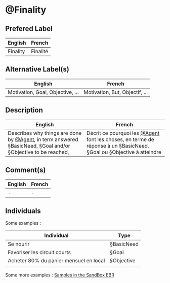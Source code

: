 @Finality
==

Prefered Label
-
<table>
    <thead>
        <tr>
            <th>English</th>
            <th>French</th>
        </tr>
    </thead>
    <tbody>
        <tr>
            <td>Finality</td>
            <td>Finalité</td>
        </tr>
    </tbody>
</table>

Alternative Label(s)
-
<table>
    <thead>
        <tr>
            <th>English</th>
            <th>French</th>
        </tr>
    </thead>
    <tbody>
        <tr>
            <td>Motivation, Goal, Objective, ...</td>
            <td>Motivation, But, Objectif, ...</td>
        </tr>
    </tbody>
</table>

Description
-
<table>
    <thead>
        <tr>
            <th>English</th>
            <th>French</th>
        </tr>
    </thead>
    <tbody>
        <tr>
            <td>Describes why things are done by <a href="https://github.com/iPlumb3r/EcosystemMappingModel/blob/master/1_Semantic/Conceptionary/%40Agent.md">@Agent</a>, in term answered §BasicNeed, §Goal and/or §Objective to be reached,</td>
            <td>Décrit ce pourquoi les <a href="https://github.com/iPlumb3r/EcosystemMappingModel/blob/master/1_Semantic/Conceptionary/%40Agent.md">@Agent</a> font les choses, en terme de réponse à un §BasicNeed, §Goal ou §Objective à atteindre</td>
        </tr>
    </tbody>
</table>

Comment(s)
-
<table>
    <thead>
        <tr>
            <th>English</th>
            <th>French</th>
        </tr>
    </thead>
    <tbody>
        <tr>
            <td>-</td>
            <td>-</td>
        </tr>
    </tbody>
</table>

Individuals
-


Some examples : 
<table>
    <thead>
        <tr>
            <th>Individual</th>
            <th>Type</th>
        </tr>
    </thead>
    <tbody>
        <tr>
            <td>Se nourir</td>
            <td>§BasicNeed</td>
        </tr>
        <tr>
            <td>Favoriser les circuit courts</td>
            <td>§Goal</td>
        </tr>
        <tr>
            <td>Acheter 80% du panier mensuel en local</td>
            <td>§Objective</td>
        </tr>
        <tr>
            <td></td>
            <td></td>
        </tr>
    </tbody>
</table>

Some more examples : <a href="https://www.topincs.com/iPlumb3rSandBox/.index?tt=1223">Samples in the SandBox EBR</a>

